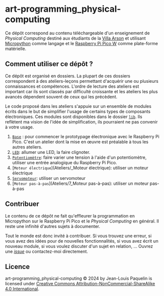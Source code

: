 # art-programming_physical-computing
Ce dépôt correspond au contenu téléchargeable d'un enseignement de _Physical Computing_ 
destiné aux étudiants de la [Villa Arson](https://villa-arson.fr/) et utilisant
[Micropython](https://docs.micropython.org/en/latest/) comme langage
et le [Raspberry Pi Pico W](https://www.raspberrypi.com/documentation/microcontrollers/pico-series.html#picow-technical-specification)
comme plate-forme matérielle.

## Comment utiliser ce dépôt ?

Ce dépôt est organisé en dossiers. La plupart de ces dossiers correspondent à des
ateliers-leçons permettant d'acquérir une ou plusieurs connaissances et compétences.
L'ordre de lecture des ateliers est important car ils sont classés par difficulté
croissante et les ateliers les plus avancés dépendent souvent de ceux qui les précèdent.

Le code proposé dans les ateliers s'appuie sur un ensemble de modules écrits dans le but
de simplifier l'usage de certains types de composants électroniques.
Ces modules sont disponibles dans le dossier [`lib`](lib).
Ils reflètent ma vision de l'idée de simplification, ils pourraient ne pas convenir
à votre usage.

1. [`Base`](Ateliers/1_Base) :
pour commencer le prototypage électronique avec le Raspberry Pi Pico.
C'est un atelier dont la mise en œuvre est préalable à tous les autres ateliers.
2. [`LED`](Ateliers/2_LED): allumer une LED, la faire clignoter.
3. [`Potentiomètre`](Ateliers/3_Potentiomètre): faire varier une tension à l'aide
d'un potentiomètre, utiliser une entrée analogique du Raspberry Pi Pico.
4. [`Moteur électrique`](Ateliers/_Moteur électrique): utiliser un moteur électrique
5. [`Servomoteur`](Ateliers/_Servomoteur): utiliser un servomoteur
6. [`Moteur pas-à-pas`](Ateliers/7_Moteur pas-à-pas): utiliser un moteur pas-à-pas

## Contribuer

Le contenu de ce dépôt ne fait qu'effleurer la programmation en Micropython
sur le Raspberry Pi Pico et le _Physical Computing_ en général.
Il reste une infinité d'autres sujets à documenter.

Tout le monde est donc invité à contribuer.
Si vous trouvez une erreur, si vous avez des idées pour de nouvelles fonctionnalités,
si vous avez écrit un nouveau module, si vous voulez discuter d'un sujet en relation, ...
Ouvrez une [_issue_](https://github.com/jlp6k/art-programming_physical-computing/issues)
ou contactez-moi directement.

## Licence

art-programming_physical-computing © 2024 by Jean-Louis Paquelin is licensed under [Creative Commons Attribution-NonCommercial-ShareAlike 4.0 International](https://creativecommons.org/licenses/by-nc-sa/4.0/?ref=chooser-v1).
